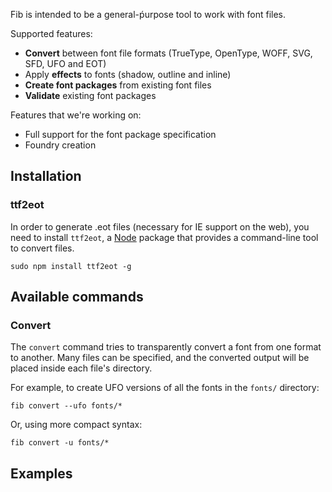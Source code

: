 Fib is intended to be a general-ṕurpose tool to work with font files.

Supported features:
* **Convert** between font file formats (TrueType, OpenType, WOFF, SVG, SFD, UFO and EOT)
* Apply **effects** to fonts (shadow, outline and inline)
* **Create font packages** from existing font files
* **Validate** existing font packages

Features that we're working on:
* Full support for the font package specification
* Foundry creation

## Installation

### ttf2eot

In order to generate .eot files (necessary for IE support on the web), you need
to install `ttf2eot`, a [Node](http://nodejs.org) package that provides a
command-line tool to convert files.

    sudo npm install ttf2eot -g

## Available commands

### Convert

The `convert` command tries to transparently convert a font from one format to another. Many files can be specified, and the converted output will be placed inside each file's directory.

For example, to create UFO versions of all the fonts in the `fonts/` directory:

    fib convert --ufo fonts/*

Or, using more compact syntax:

    fib convert -u fonts/*

## Examples

